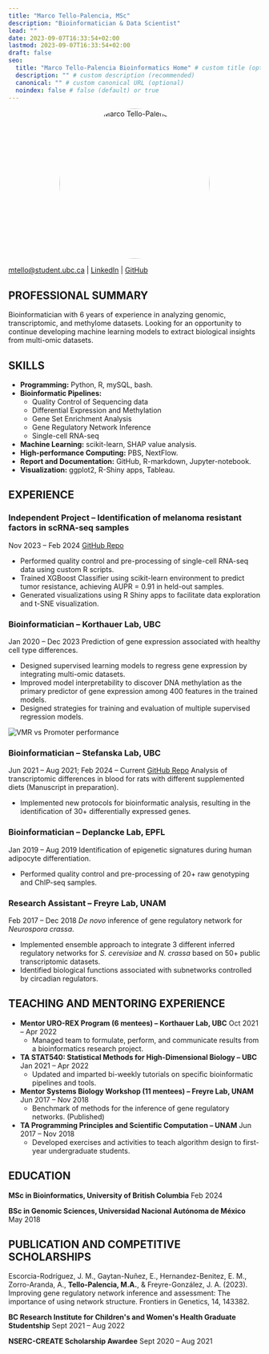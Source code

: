 ```yaml
---
title: "Marco Tello-Palencia, MSc"
description: "Bioinformatician & Data Scientist"
lead: ""
date: 2023-09-07T16:33:54+02:00
lastmod: 2023-09-07T16:33:54+02:00
draft: false
seo:
  title: "Marco Tello-Palencia Bioinformatics Home" # custom title (optional)
  description: "" # custom description (recommended)
  canonical: "" # custom canonical URL (optional)
  noindex: false # false (default) or true
---
```


<div style="text-align: center;">
  <img src="/images/marcotello_profile_picture.png" alt="Marco Tello-Palencia" style="width: 300px; height: 300px; border-radius: 50%;">
</div>

[mtello@student.ubc.ca](mailto:mtello@student.ubc.ca) | [LinkedIn](https://linkedin.com/in/marco-tello-palencia) | [GitHub](https://github.com/mtello22)

## PROFESSIONAL SUMMARY
Bioinformatician with 6 years of experience in analyzing genomic, transcriptomic, and methylome datasets. Looking for an opportunity to continue developing machine learning models to extract biological insights from multi-omic datasets.

## SKILLS
- **Programming:** Python, R, mySQL, bash.
- **Bioinformatic Pipelines:**
  - Quality Control of Sequencing data
  - Differential Expression and Methylation
  - Gene Set Enrichment Analysis
  - Gene Regulatory Network Inference
  - Single-cell RNA-seq
- **Machine Learning:** scikit-learn, SHAP value analysis.
- **High-performance Computing:** PBS, NextFlow.
- **Report and Documentation:** GitHub, R-markdown, Jupyter-notebook.
- **Visualization:** ggplot2, R-Shiny apps, Tableau.

## EXPERIENCE

### Independent Project – Identification of melanoma resistant factors in scRNA-seq samples
Nov 2023 – Feb 2024
[GitHub Repo](https://github.com/your_repo)
- Performed quality control and pre-processing of single-cell RNA-seq data using custom R scripts.
- Trained XGBoost Classifier using scikit-learn environment to predict tumor resistance, achieving AUPR = 0.91 in held-out samples.
- Generated visualizations using R Shiny apps to facilitate data exploration and t-SNE visualization.

### Bioinformatician – Korthauer Lab, UBC
Jan 2020 – Dec 2023
Prediction of gene expression associated with healthy cell type differences.
- Designed supervised learning models to regress gene expression by integrating multi-omic datasets.
- Improved model interpretability to discover DNA methylation as the primary predictor of gene expression among 400 features in the trained models.
- Designed strategies for training and evaluation of multiple supervised regression models.

![VMR vs Promoter performance](/images/VMR/VMRvsPromoter_Spearman.png)

### Bioinformatician – Stefanska Lab, UBC
Jun 2021 – Aug 2021; Feb 2024 – Current
[GitHub Repo](https://github.com/your_repo)
Analysis of transcriptomic differences in blood for rats with different  supplemented diets (Manuscript in preparation).
- Implemented new protocols for bioinformatic analysis, resulting in the identification of 30+ differentially expressed genes.

### Bioinformatician – Deplancke Lab, EPFL
Jan 2019 – Aug 2019
Identification of epigenetic signatures during human adipocyte differentiation.
- Performed quality control and pre-processing of 20+ raw genotyping and ChIP-seq samples.

### Research Assistant – Freyre Lab, UNAM
Feb 2017 – Dec 2018
*De novo* inference of gene regulatory network for *Neurospora crassa*.
- Implemented ensemble approach to integrate 3 different inferred regulatory networks for *S. cerevisiae* and *N. crassa* based on 50+ public transcriptomic datasets.
- Identified biological functions associated with subnetworks controlled by circadian regulators.

## TEACHING AND MENTORING EXPERIENCE
- **Mentor URO-REX Program (6 mentees) – Korthauer Lab, UBC**
  Oct 2021 – Apr 2022
  - Managed team to formulate, perform, and communicate results from a bioinformatics research project.
- **TA STAT540: Statistical Methods for High-Dimensional Biology – UBC**
  Jan 2021 – Apr 2022
  - Updated and imparted bi-weekly tutorials on specific bioinformatic pipelines and tools.
- **Mentor Systems Biology Workshop (11 mentees) – Freyre Lab, UNAM**
  Jun 2017 – Nov 2018
  - Benchmark of methods for the inference of gene regulatory networks. (Published)
- **TA Programming Principles and Scientific Computation – UNAM**
  Jun 2017 – Nov 2018
  - Developed exercises and activities to teach algorithm design to first-year undergraduate students.

## EDUCATION
**MSc in Bioinformatics, University of British Columbia**
Feb 2024

**BSc in Genomic Sciences, Universidad Nacional Autónoma de México**
May 2018

## PUBLICATION AND COMPETITIVE SCHOLARSHIPS

Escorcia-Rodríguez, J. M., Gaytan-Nuñez, E., Hernandez-Benitez, E. M., Zorro-Aranda, A., **Tello-Palencia, M.A.**, & Freyre-González, J. A. (2023). Improving gene regulatory network inference and assessment: The importance of using network structure. Frontiers in Genetics, 14, 143382.

**BC Research Institute for Children's and Women's Health Graduate Studentship**
Sept 2021 – Aug 2022

**NSERC-CREATE Scholarship Awardee**
Sept 2020 – Aug 2021
